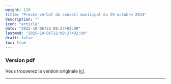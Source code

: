 ```yaml
---
weight: 120
title: "Procès-verbal du conseil municipal du 29 octobre 2024"
description: ""
icon: "article"
date: "2025-10-06T22:08:27+02:00"
lastmod: "2025-10-06T22:08:27+02:00"
draft: false
toc: true
---
```


### Version pdf
Vous trouverez la version originale [ici](../files/PROCES_VERBAL_REUNION_DU_29_octobre_2024.pdf).

---

